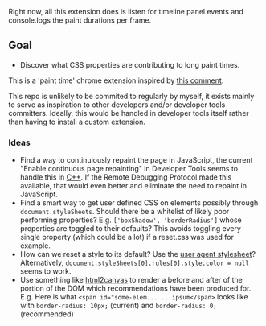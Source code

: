 Right now, all this extension does is listen for timeline panel events and console.logs the paint durations per frame.

## Goal
- Discover what CSS properties are contributing to long paint times.

This is a 'paint time' chrome extension inspired by [this comment](http://updates.html5rocks.com/2013/02/Profiling-Long-Paint-Times-with-DevTools-Continuous-Painting-Mode#comment-805190745).

This repo is unlikely to be commited to regularly by myself, it exists mainly to serve as inspiration to other developers and/or developer tools committers. Ideally, this would be handled in developer tools itself rather than having to install a custom extension.

### Ideas
- Find a way to continuiously repaint the page in JavaScript, the current "Enable continuous page repainting" in Developer Tools seems to handle this in [C++](https://github.com/WebKit/webkit/blob/7c79f6f8f1f145871068894db8d0903351c55f28/Source/WebCore/inspector/InspectorPageAgent.cpp#L778). If the Remote Debugging Protocol made this available, that would even better and eliminate the need to repaint in JavaScript.
- Find a smart way to get user defined CSS on elements possibly through `document.styleSheets`. Should there be a whitelist of likely poor performing properties? E.g. `['boxShadow', 'borderRadius']` whose properties are toggled to their defaults? This avoids toggling every single property (which could be a lot) if a reset.css was used for example.
- How can we reset a style to its default? Use the [user agent stylesheet](https://github.com/WebKit/webkit/blob/e7c35fc5ddbfd060ab47b7da7e8f242277f6f897/Source/WebCore/css/html.css)? Alternatively, `document.styleSheets[0].rules[0].style.color = null` seems to work.
- Use something like [html2canvas](https://github.com/niklasvh/html2canvas) to render a before and after of the portion of the DOM which recommendations have been produced for. E.g. Here is what `<span id="some-elem... ...ipsum</span>` looks like with `border-radius: 10px;` (current) and `border-radius: 0;` (recommended)
